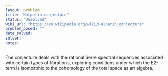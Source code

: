 ```yaml
---
layout: problem
title: "Halperin conjecture"
status: "Unsolved"
wiki_url: "https://en.wikipedia.org/wiki/Halperin_conjecture"
problem_posed: ""
date_solved:
solver:
notes:
---
```

The conjecture deals with the rational Serre spectral sequences associated with certain types of fibrations, exploring conditions under which the E2-term is isomorphic to the cohomology of the total space as an algebra.

